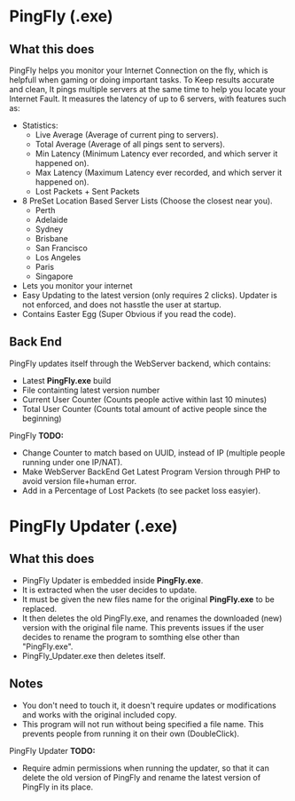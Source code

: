 # PingFly (.exe)
## What this does
PingFly helps you monitor your Internet Connection on the fly, which is helpfull when gaming or doing important tasks. 
To Keep results accurate and clean, It pings multiple servers at the same time to help you locate your Internet Fault.
It measures the latency of up to 6 servers, with features such as:
- Statistics:
  - Live Average (Average of current ping to servers).
  - Total Average (Average of all pings sent to servers).
  - Min Latency (Minimum Latency ever recorded, and which server it happened on).
  - Max Latency (Maximum Latency ever recorded, and which server it happened on).
  - Lost Packets + Sent Packets
- 8 PreSet Location Based Server Lists (Choose the closest near you).
  - Perth
  - Adelaide
  - Sydney
  - Brisbane
  - San Francisco
  - Los Angeles
  - Paris
  - Singapore
- Lets you monitor your internet 
- Easy Updating to the latest version (only requires 2 clicks).
Updater is not enforced, and does not hasstle the user at startup.
- Contains Easter Egg (Super Obvious if you read the code).

## Back End
PingFly updates itself through the WebServer backend, which contains:
- Latest __PingFly.exe__ build
- File containting latest version number
- Current User Counter (Counts people active within last 10 minutes)
- Total User Counter (Counts total amount of active people since the beginning)

PingFly __TODO:__
- Change Counter to match based on UUID, instead of IP (multiple people running under one IP/NAT).
- Make WebServer BackEnd Get Latest Program Version through PHP to avoid version file+human error.
- Add in a Percentage of Lost Packets (to see packet loss easyier).

# PingFly Updater (.exe)
## What this does
- PingFly Updater is embedded inside __PingFly.exe__.
- It is extracted when the user decides to update.
- It must be given the new files name for the original __PingFly.exe__ to be replaced.
- It then deletes the old PingFly.exe, and renames the downloaded (new) version with the original file name.
This prevents issues if the user decides to rename the program to somthing else other than "PingFly.exe".
- PingFly_Updater.exe then deletes itself. 

## Notes
- You don't need to touch it, it doesn't require updates or modifications and works with the original included copy.
- This program will not run without being specified a file name.
This prevents people from running it on their own (DoubleClick).

PingFly Updater __TODO:__
- Require admin permissions when running the updater, so that it can delete the old version of PingFly and rename the latest version of PingFly in its place.
